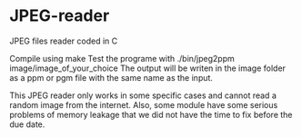 # JPEG-reader
JPEG files reader coded in C

Compile using make
Test the programe with ./bin/jpeg2ppm image/image_of_your_choice
The output will be writen in the image folder as a ppm or pgm file with the same name as the input.

This JPEG reader only works in some specific cases and cannot read a random image from the internet. Also, some module have some serious problems of memory leakage that we did not have the time to fix before the due date.
